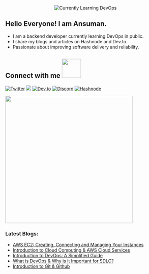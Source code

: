 <p align="center">
<img src="https://readme-typing-svg.herokuapp.com?font=monospace&color=d200ff&size=25&center=true&vCenter=true&lines=DevOps+Enthusiast+👨‍💻;Technical+Writer+✍️"alt="Currently Learning DevOps">
</p>

## Hello Everyone! I am Ansuman.
<p align="left">
<ul>
  <li>
    I am a backend developer currently learning DevOps in public. </li>
  <li>
    I share my blogs and articles on Hashnode and Dev.to.
  </li>
   <li>
    Passionate about improving software delivery and reliability.
  </li>
  
</ul> 
</p> 

## Connect with me <img src="https://media.giphy.com/media/LnQjpWaON8nhr21vNW/giphy.gif" width="60">


<a href="https://x.com/ansumantwts"><img src="https://img.shields.io/badge/Twitter-1DA1F2?style=for-the-badge&logo=twitter&logoColor=white" alt="Twitter"></a>
<a href="https://www.linkedin.com/in/ansuman-satapathy/"><img src="https://img.shields.io/badge/LinkedIn-0077B5?style=for-the-badge&logo=linkedin&logoColor=white"></a>
<a href="https://dev.to/ansumannn"><img src="https://img.shields.io/badge/dev.to-0A0A0A?style=for-the-badge&logo=dev.to&logoColor=white" alt="Dev.to"></a>
<a href="https://discordapp.com/users/793470656851214357"><img src="https://img.shields.io/badge/Discord-7289DA?style=for-the-badge&logo=discord&logoColor=white" alt="Discord" ></a>
<a href="https://ansumannn.hashnode.dev/"><img src="https://img.shields.io/badge/Hashnode-2962FF?style=for-the-badge&logo=hashnode&logoColor=white" alt="Hashnode" ></a>
<!--<a href="msatapathyansuman12@gmail.com"><img src="https://img.shields.io/badge/Gmail-D14836?style=for-the-badge&logo=gmail&logoColor=white"></a>-->


<img src="https://www.animatedimages.org/data/media/562/animated-line-image-0429.gif" width="400px">


### Latest Blogs:
<!-- BLOG-POST-LIST:START -->
- [AWS EC2: Creating, Connecting and Managing Your Instances](https://ansumannn.hashnode.dev/aws-ec2-creating-connecting-and-managing-your-instances)
- [Introduction to Cloud Computing &amp; AWS Cloud Services](https://ansumannn.hashnode.dev/introduction-to-cloud-computing-aws-cloud-services)
- [Introduction to DevOps: A Simplified Guide](https://ansumannn.hashnode.dev/introduction-to-devops-a-simplified-guide)
- [What is DevOps &amp; Why is it Important for SDLC?](https://ansumannn.hashnode.dev/what-is-devops-why-is-it-important-for-sdlc)
- [Introduction to Git &amp; Github](https://ansumannn.hashnode.dev/introduction-to-git-github)
<!-- BLOG-POST-LIST:END -->

